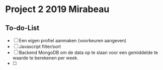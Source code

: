 # Project 2 2019 Mirabeau


## To-do-List
- [ ] Een eigen profiel aanmaken (voorkeuren aangeven)
- [ ] Javascript filter/sort
- [ ] Backend MongoDB om de data op te slaan voor een gemiddelde te waarde te berekenen per week.
- [ ]  
